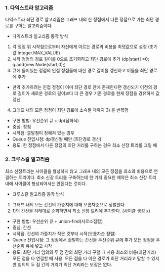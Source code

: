 ### 1. 다익스트라 알고리즘

다익스트라 최단 경로 알고리즘은 그래프 내의 한 정점에서 다른 정점으로 가는 최단 경로를 구하는 알고리즘이다.

- 다익스트라 알고리즘 동작 방식

1. 각 정점 위 시작점으로부터 자신에게 이르는 경로의 비용을 최댓값으로 설정 (초기값 Integer.MAX_VALUE)
2. 시작 정점의 경로 길이를 0으로 초기화하고 최단 경로에 추가 (dp[start] =0; q.add(new Node(start,0);)
3. 큐에 들어있는 정점의 인접 정점들에 대한 경로 길이를 갱신하고 이들을 최단 경로에 추가

- 만약 추가하려는 인접 정점이 이미 최단 경로 안에 존재한다면 갱신되기 이전의 경로 길이가 새로운 경로의 길이보다 더 큰 경우 기존 경로를 현재 정점을 경유하게 값 갱신

4. 그래프 내의 모든 정점이 최단 경로에 소속될 때까지 3) 을 반복함

- 구현 방법: 우선순위 큐 + dp(점화식)
- 중심: 정점
- 시작점: 출발점이 정해져 있는 경우
- Queue 진입시점: dp갱신될 때만 (최단경로 갱신)
- 용도: 한 정점에서 다른 정점의 최단 거리를 구하는 경우 최소 신장 트리를 그릴 때

### 2. 크루스칼 알고리즘

최소 신장트리는 사이클을 형성하지 않고 그래프 내의 모든 정점을 최소의 비용으로 연결하는 트리이다. 최소 신장 트리를 구축하는데 한 가지 중요한 제약은 최소 신장 트리 내에 사이클이 형성되어서는 안된다는 것이다.

- 크루스칼 알고리즘 동작 방식

1. 그래프 내의 모든 간선의 가중치에 대해 오름차순으로 정렬한다.
2. 1)의 간선을 차례대로 순회하면서 최소 신장 트리에 추가한다. (사이클 생성 x)

- 구현 방법: 우선순위 큐 + union-find(서로소집합)
- 중심: 간선
- 시작점: 간선의 가중치가 작은 것부터 시작(오름차순 정렬)
- Queue 진입시점: 그 정점에서 출발하는 간선을 우선순위 큐에 추가 모든 정점을 우선순위 큐에 넣고 시작
- 용도: 최단 거리 임의의 두 점 간의 최단 거리 구할 때 사용 최소의 비용(최단거리) 모든 점을 다 연결할 때 사용.
  모든 점을 다 이은 경로가 최단 거리라고 말할 수 있지만 임의의 두 점 간의 거리가 최단 거리라는 보장은 없다.

